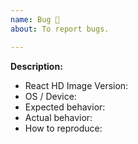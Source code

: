 ```yaml
---
name: Bug 🐞
about: To report bugs.

---
```


**Description:**

- React HD Image Version: 
- OS / Device: 
- Expected behavior: 
- Actual behavior: 
- How to reproduce: 
